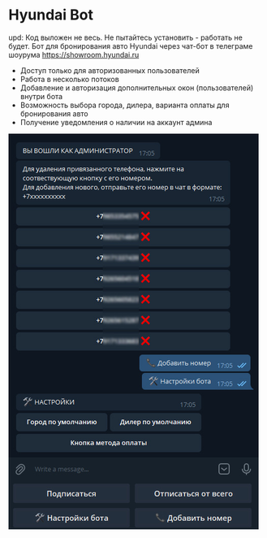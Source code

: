 # Hyundai Bot
upd: Код выложен не весь. Не пытайтесь установить - работать не будет.
Бот для бронирования авто Hyundai через чат-бот в телеграме шоурума https://showroom.hyundai.ru
- Доступ только для авторизованных пользователей
- Работа в несколько потоков
- Добавление и авторизация дополнительных окон (пользователей) внутри бота
- Возможность выбора города, дилера, варианта оплаты для бронирования авто
- Получение уведомления о наличии на аккаунт админа

 ![Telegram](https://github.com/yozuul/hyundai-bot/blob/main/bot.jpg)

